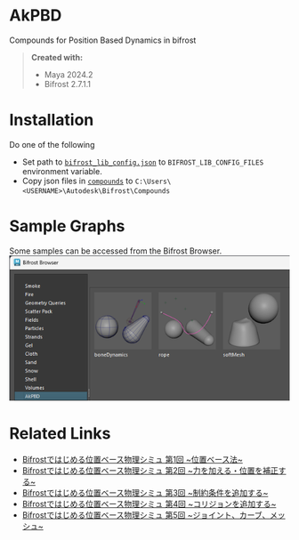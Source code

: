 # AkPBD
Compounds for Position Based Dynamics in bifrost

> **Created with:**  
> * Maya 2024.2
> * Bifrost 2.7.1.1

# Installation
Do one of the following
* Set path to [`bifrost_lib_config.json`](bifrost_lib_config.json) to `BIFROST_LIB_CONFIG_FILES` environment variable.
* Copy json files in [`compounds`](compounds) to `C:\Users\<USERNAME>\Autodesk\Bifrost\Compounds`

# Sample Graphs
Some samples can be accessed from the Bifrost Browser.  
![samples.png](.images/samples.png)

# Related Links  
* [Bifrostではじめる位置ベース物理シミュ 第1回 \~位置ベース法\~](https://qiita.com/akasaki1211/items/54f6009ed3389948f7f0)
* [Bifrostではじめる位置ベース物理シミュ 第2回 \~力を加える・位置を補正する\~](https://qiita.com/akasaki1211/items/d7272303d44d4823b39d)
* [Bifrostではじめる位置ベース物理シミュ 第3回 \~制約条件を追加する\~](https://qiita.com/akasaki1211/items/9d22075df1a51be1ed4c)
* [Bifrostではじめる位置ベース物理シミュ 第4回 \~コリジョンを追加する\~](https://qiita.com/akasaki1211/items/971ccad3c50d88749ba1)
* [Bifrostではじめる位置ベース物理シミュ 第5回 \~ジョイント、カーブ、メッシュ\~](https://qiita.com/akasaki1211/items/39440c98e54999673ecf)
